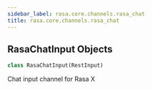 ```yaml
---
sidebar_label: rasa.core.channels.rasa_chat
title: rasa.core.channels.rasa_chat
---
```


## RasaChatInput Objects

```python
class RasaChatInput(RestInput)
```

Chat input channel for Rasa X

